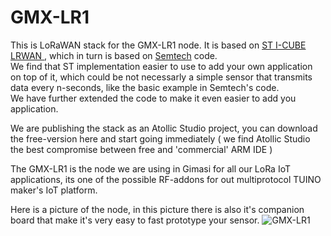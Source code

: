 # GMX-LR1
This is LoRaWAN stack for the GMX-LR1 node. It is based on [ST I-CUBE LRWAN ](http://www.st.com/en/embedded-software/i-cube-lrwan.html) , which in turn is based on [Semtech](https://github.com/Lora-net/LoRaMac-node) code.<br>
We find that ST implementation easier to use to add your own application on top of it, which could be not necessarly a simple sensor that transmits data every n-seconds, like the basic example in Semtech's code.<br>
We have further extended the code to make it even easier to add you application.<br>

We are publishing the stack as an Atollic Studio project, you can download the free-version here and start going immediately ( we find Atollic Studio the best compromise between free and 'commercial' ARM IDE ) <br>

The GMX-LR1 is the node we are using in Gimasi for all our LoRa IoT applications, its one of the possible RF-addons for out multiprotocol TUINO maker's IoT platform.

Here is a picture of the node, in this picture there is also it's companion board that make it's very easy to fast prototype your sensor.
![GMX-LR1](/docsgmx-lr1.jpg?raw=true)
